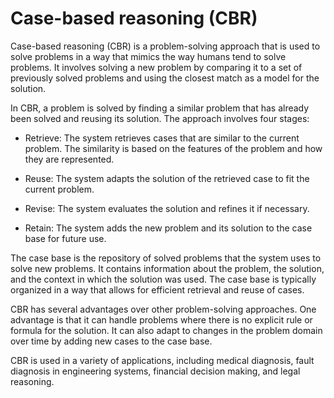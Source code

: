 # Case-based reasoning (CBR)

Case-based reasoning (CBR) is a problem-solving approach that is used to solve problems in a way that mimics the way humans tend to solve problems. It involves solving a new problem by comparing it to a set of previously solved problems and using the closest match as a model for the solution.

In CBR, a problem is solved by finding a similar problem that has already been solved and reusing its solution. The approach involves four stages:

* Retrieve: The system retrieves cases that are similar to the current problem. The similarity is based on the features of the problem and how they are represented.

* Reuse: The system adapts the solution of the retrieved case to fit the current problem.

* Revise: The system evaluates the solution and refines it if necessary.

* Retain: The system adds the new problem and its solution to the case base for future use.

The case base is the repository of solved problems that the system uses to solve new problems. It contains information about the problem, the solution, and the context in which the solution was used. The case base is typically organized in a way that allows for efficient retrieval and reuse of cases.

CBR has several advantages over other problem-solving approaches. One advantage is that it can handle problems where there is no explicit rule or formula for the solution. It can also adapt to changes in the problem domain over time by adding new cases to the case base.

CBR is used in a variety of applications, including medical diagnosis, fault diagnosis in engineering systems, financial decision making, and legal reasoning.
